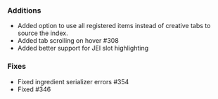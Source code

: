 ### Additions
* Added option to use all registered items instead of creative tabs to source the index.
* Added tab scrolling on hover #308
* Added better support for JEI slot highlighting

### Fixes
* Fixed ingredient serializer errors #354
* Fixed #346